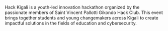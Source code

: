 Hack Kigali is a youth-led innovation hackathon organized by the passionate members of Saint Vincent Pallotti Gikondo Hack Club. This event brings together students and young changemakers across Kigali to create impactful solutions in the fields of education and cybersecurity.
